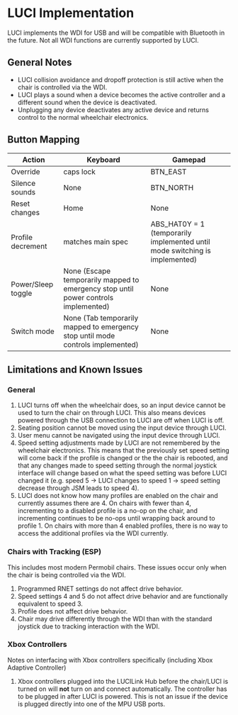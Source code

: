 # LUCI Implementation
LUCI implements the WDI for USB and will be compatible with Bluetooth in the future. Not all WDI functions are currently supported by LUCI.

## General Notes
* LUCI collision avoidance and dropoff protection is still active when the chair is controlled via the WDI.
* LUCI plays a sound when a device becomes the active controller and a different sound when the device is deactivated.
* Unplugging any device deactivates any active device and returns control to the normal wheelchair electronics.

## Button Mapping
| Action | Keyboard | Gamepad |
|-----|---|---|
| Override | caps lock | BTN_EAST |
| Silence sounds | None | BTN_NORTH |
| Reset changes | Home | None |
| Profile decrement | matches main spec | ABS_HAT0Y = 1 (temporarily implemented until mode switching is implemented) |
| Power/Sleep toggle | None (Escape temporarily mapped to emergency stop until power controls implemented) | None |
| Switch mode | None (Tab temporarily mapped to emergency stop until mode controls implemented) | None |

## Limitations and Known Issues
### General
1. LUCI turns off when the wheelchair does, so an input device cannot be used to turn the chair on through LUCI. This also means devices powered through the USB connection to LUCI are off when LUCI is off.
1. Seating position cannot be moved using the input device through LUCI.
1. User menu cannot be navigated using the input device through LUCI.
1. Speed setting adjustments made by LUCI are not remembered by the wheelchair electronics. This means that the previously set speed setting will come back if the profile is changed or the the chair is rebooted, and that any changes made to speed setting through the normal joystick interface will change based on what the speed setting was before LUCI changed it (e.g. speed 5 -> LUCI changes to speed 1 -> speed setting decrease through JSM leads to speed 4).
1. LUCI does not know how many profiles are enabled on the chair and currently assumes there are 4. On chairs with fewer than 4, incrementing to a disabled profile is a no-op on the chair, and incrementing continues to be no-ops until wrapping back around to profile 1. On chairs with more than 4 enabled profiles, there is no way to access the additional profiles via the WDI currently.

### Chairs with Tracking (ESP)
This includes most modern Permobil chairs. These issues occur only when the chair is being controlled via the WDI.
1. Programmed RNET settings do not affect drive behavior.
1. Speed settings 4 and 5 do not affect drive behavior and are functionally equivalent to speed 3.
1. Profile does not affect drive behavior.
1. Chair may drive differently through the WDI than with the standard joystick due to tracking interaction with the WDI.

### Xbox Controllers
Notes on interfacing with Xbox controllers specifically (including Xbox Adaptive Controller)
1. Xbox controllers plugged into the LUCILink Hub before the chair/LUCI is turned on will **not** turn on and connect automatically. The controller has to be plugged in after LUCI is powered. This is not an issue if the device is plugged directly into one of the MPU USB ports.